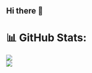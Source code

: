## Hi there 👋

<!--
**AmpomahChief/AmpomahChief** is a ✨ _special_ ✨ repository because its `README.md` (this file) appears on your GitHub profile.

Here are some ideas to get you started:

- 🔭 I’m currently working on ...
- 🌱 I’m currently learning ...
- 👯 I’m looking to collaborate on ...
- 🤔 I’m looking for help with ...
- 💬 Ask me about ...
- 📫 How to reach me: ...
- 😄 Pronouns: ...
- ⚡ Fun fact: ...
-->

# 📊 GitHub Stats:

![](https://github-readme-stats.vercel.app/api?username=Ampomahchief)<br/>
![](https://github-readme-streak-stats.herokuapp.com/?user=Ampomahchief&theme=dark&hide_border=false)<br/>
